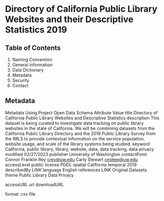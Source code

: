 # Directory of California Public Library Websites and their Descriptive Statistics 2019
## Table of Contents

   1. Naming Convention
   2. General information
   3. Data Dictionary
   4. Metadata
   5. Security
   6. Contact

## Metadata
Metadata Using Project Open Data Schema 
Attribute
Value
title
Directory of California Public Library Websites and Descriptive Statistics
description
This dataset is being curated to investigate data tracking on public library websites in the state of California. We will be combining datasets from the California Public Library Directory and the 2019 Public Library Survey from the IMLS to provide contextual information on the service population, website usage, and scale of the library systems being studied.
keyword
California, public library, library, website, data, data tracking, data privacy
modified
02/27/2023
publisher
University of Washington
contactPoint
Connor Franklin Rey
crey@uw.edu
Carly Stewart
cestew@uw.edu 
accessLevel
public
license
PDDL
spatial
California
temporal
2019
describedBy
*LINK*
language
English
references
LINK Original Datasets
theme
Public Library Data Privacy 


accessURL
url
downloadURL


format
.csv file

